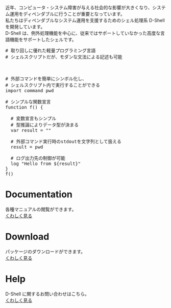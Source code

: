 近年、コンピュータ・システム障害が与える社会的な影響が大きくなり、システム運用をディペンダブルに行うことが重要となっています。  
私たちはディペンダブルなシステム運用を支援するためのシェル処理系 D-Shell を開発しています。  
D-Shell は、例外処理機能を中心に、従来ではサポートしていなかった高度な言語機能をサポートしたシェルです。  

<pre class="toolbar:0 lang:scala decode:true">
# 取り回しに優れた軽量プログラミング言語
# シェルスクリプトだが、モダンな文法による記述も可能



# 外部コマンドを簡単にシンボル化し、
# シェルスクリプト内で実行することができる
import command pwd

# シンプルな関数宣言
function f() {

  # 変数宣言もシンプル
  # 型推論によりデータ型が決まる
  var result = ""

  # 外部コマンド実行時のstdoutを文字列として扱える
  result = pwd

  # ログ出力先の制御が可能
  log "Hello from ${result}"
}
f()
</pre>

# Documentation
各種マニュアルの閲覧ができます。  
[くわしく見る](docs/)  

# Download
パッケージのダウンロードができます。  
[くわしく見る](download/)  

# Help
D-Shell に関するお問い合わせはこちら。  
[くわしく見る](support/)  
